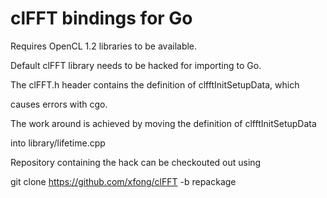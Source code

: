 clFFT bindings for Go
======================

Requires OpenCL 1.2 libraries to be available.

Default clFFT library needs to be hacked for importing to Go.

The clFFT.h header contains the definition of clfftInitSetupData, which

causes errors with cgo.

The work around is achieved by moving the definition of clfftInitSetupData

into library/lifetime.cpp

Repository containing the hack can be checkouted out using

git clone https://github.com/xfong/clFFT -b repackage
